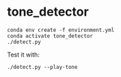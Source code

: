 # tone_detector

```
conda env create -f environment.yml
conda activate tone_detector
./detect.py
```

Test it with:
```
./detect.py --play-tone
```


